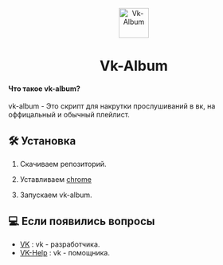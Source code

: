 <p align="center">
  <a href="https://github.com/INSIDE-EDITS/vk-album">
    <img alt="Vk-Album" src="(https://user-images.githubusercontent.com/71967120/135995015-d9bde07d-e66e-49e3-8070-93e76573fed8.jpg" width="60" />
  </a>
</p>

<h1 align="center">
  Vk-Album
</h1>

#### Что такое vk-album?

vk-album - Это скрипт для накрутки прослушиваний в вк, на оффицальный и обычный плейлист.

## 🛠️ Установка

1. Скачиваем репозиторий.

2. Уставливаем [chrome](https://www.google.ru/chrome/)

3. Запускаем vk-album.

## 💻 Если появились вопросы
- [VK](https://vk.com/bcemi_3abbltbli) : vk - разработчика.
- [VK-Help](https://vk.com/reichedits) : vk - помощника.
